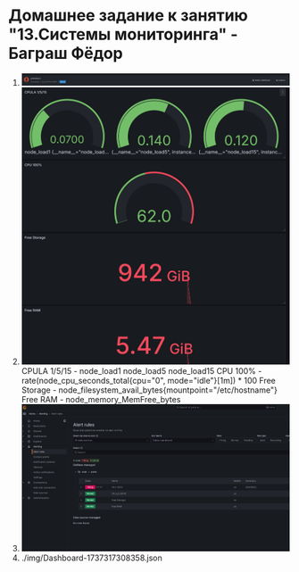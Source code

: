 # Домашнее задание к занятию "13.Системы мониторинга" - Баграш Фёдор

1. ![alt text](./img/tsk1.png)
2. ![alt text](./img/tsk2.png)
CPULA 1/5/15 - node_load1 node_load5 node_load15
CPU 100% - rate(node_cpu_seconds_total{cpu="0", mode="idle"}[1m]) * 100
Free Storage - node_filesystem_avail_bytes{mountpoint="/etc/hostname"}
Free RAM - node_memory_MemFree_bytes
3. ![alt text](./img/tsk3.png)
4. ./img/Dashboard-1737317308358.json
